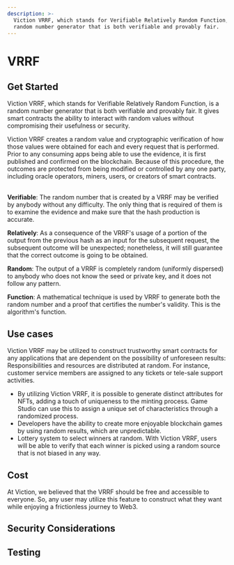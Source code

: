 ```yaml
---
description: >-
  Viction VRRF, which stands for Verifiable Relatively Random Function, is a
  random number generator that is both verifiable and provably fair.
---
```


# VRRF

## Get Started

Viction VRRF, which stands for Verifiable Relatively Random Function, is a random number generator that is both verifiable and provably fair. It gives smart contracts the ability to interact with random values without compromising their usefulness or security.



Viction VRRF creates a random value and cryptographic verification of how those values were obtained for each and every request that is performed. Prior to any consuming apps being able to use the evidence, it is first published and confirmed on the blockchain. Because of this procedure, the outcomes are protected from being modified or controlled by any one party, including oracle operators, miners, users, or creators of smart contracts.

\
**Verifiable**: The random number that is created by a VRRF may be verified by anybody without any difficulty. The only thing that is required of them is to examine the evidence and make sure that the hash production is accurate.

**Relatively**: As a consequence of the VRRF's usage of a portion of the output from the previous hash as an input for the subsequent request, the subsequent outcome will be unexpected; nonetheless, it will still guarantee that the correct outcome is going to be obtained.

**Random**: The output of a VRRF is completely random (uniformly dispersed) to anybody who does not know the seed or private key, and it does not follow any pattern.

**Function**: A mathematical technique is used by VRRF to generate both the random number and a proof that certifies the number's validity. This is the algorithm's function.&#x20;

## Use cases

Viction VRRF may be utilized to construct trustworthy smart contracts for any applications that are dependent on the possibility of unforeseen results:\
Responsibilities and resources are distributed at random. For instance, customer service members are assigned to any tickets or tele-sale support activities.

* By utilizing Viction VRRF, it is possible to generate distinct attributes for NFTs, adding a touch of uniqueness to the minting process. Game Studio can use this to assign a unique set of characteristics through a randomized process.
* Developers have the ability to create more enjoyable blockchain games by using random results, which are unpredictable.
* Lottery system to select winners at random. With Viction VRRF, users will be able to verify that each winner is picked using a random source that is not biased in any way.

## Cost

At Viction, we believed that the VRRF should be free and accessible to everyone. So, any user may utilize this feature to construct what they want while enjoying a frictionless journey to Web3.

## Security Considerations

## Testing
